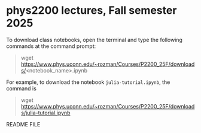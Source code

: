 # phys2200 lectures, Fall semester 2025

To download class notebooks, open the terminal and type the following commands at the command prompt:

> wget https://www.phys.uconn.edu/~rozman/Courses/P2200_25F/downloads/<notebook_name>.ipynb

For example, to download the notebook `julia-tutorial.ipynb`, the command is

> wget https://www.phys.uconn.edu/~rozman/Courses/P2200_25F/downloads/julia-tutorial.ipynb

README FILE
